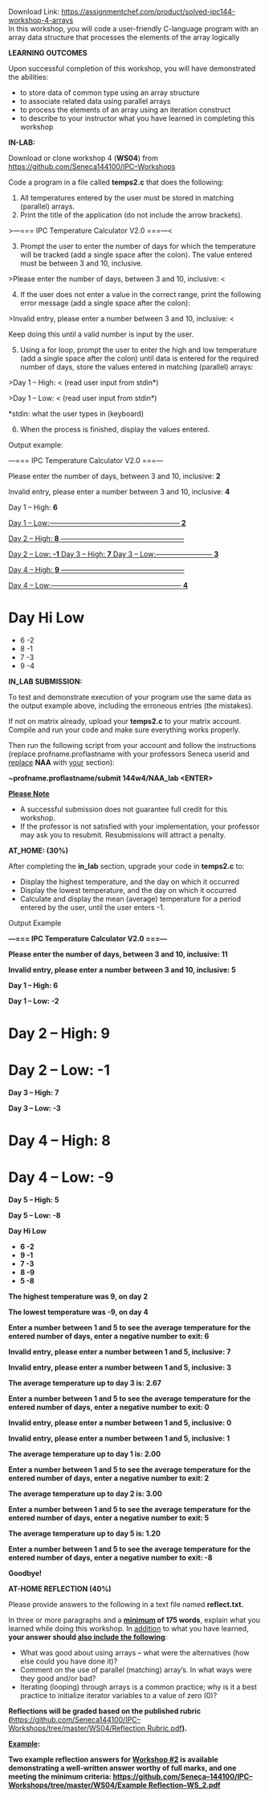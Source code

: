 Download Link: https://assignmentchef.com/product/solved-ipc144-workshop-4-arrays
<br>
In this workshop, you will code a user-friendly C-language program with an array data structure that processes the elements of the array logically

<strong>LEARNING OUTCOMES </strong>

Upon successful completion of this workshop, you will have demonstrated the abilities:

<ul>

 <li>to store data of common type using an array structure</li>

 <li>to associate related data using parallel arrays</li>

 <li>to process the elements of an array using an iteration construct</li>

 <li>to describe to your instructor what you have learned in completing this workshop</li>

</ul>

<strong>IN-LAB:  </strong>

Download or clone workshop 4 (<strong>WS04</strong>) from <a href="https://github.com/Seneca-144100/IPC-Workshops">https://github.com/Seneca</a><a href="https://github.com/Seneca-144100/IPC-Workshops">144100/IPC</a><a href="https://github.com/Seneca-144100/IPC-Workshops">–</a><a href="https://github.com/Seneca-144100/IPC-Workshops">Workshops</a> <strong> </strong>

Code a program in a file called <strong>temps2.c</strong> that does the following:

<ol>

 <li>All temperatures entered by the user must be stored in matching (parallel) arrays.</li>

 <li>Print the title of the application (do not include the arrow brackets).</li>

</ol>

&gt;—=== IPC Temperature Calculator V2.0 ===—&lt;

<ol start="3">

 <li>Prompt the user to enter the number of days for which the temperature will be tracked (add a single space after the colon). The value entered must be between 3 and 10, inclusive.</li>

</ol>

&gt;Please enter the number of days, between 3 and 10, inclusive: &lt;

<ol start="4">

 <li>If the user does not enter a value in the correct range, print the following error message (add a single space after the colon):</li>

</ol>

&gt;Invalid entry, please enter a number between 3 and 10, inclusive: &lt;

Keep doing this until a valid number is input by the user.

<ol start="5">

 <li>Using a for loop, prompt the user to enter the high and low temperature (add a single space after the colon) until data is entered for the required number of days, store the values entered in matching (parallel) arrays:</li>

</ol>

&gt;Day 1 – High: &lt; (read user input from stdin*)

&gt;Day 1 – Low: &lt;  (read user input from stdin*)

*stdin: what the user types in (keyboard)

<ol start="6">

 <li>When the process is finished, display the values entered.</li>

</ol>

Output example:

—=== IPC Temperature Calculator V2.0 ===—

Please enter the number of days, between 3 and 10, inclusive: <strong>2</strong>

Invalid entry, please enter a number between 3 and 10, inclusive: <strong>4</strong>




Day 1 – High: <strong>6</strong>

<a href="#_Toc7795">Day 1 – Low:——————————————————– <strong>2 </strong></a>

<a href="#_Toc7796">Day 2 – High: <strong>8</strong> —————————————————– </a>

<a href="#_Toc7797">Day 2 – Low: <strong>-1</strong> Day 3 – High: <strong>7</strong> Day 3 – Low:———————— <strong>3 </strong></a>

<a href="#_Toc7798">Day 4 – High: <strong>9</strong> —————————————————– </a>

<a href="#_Toc7799">Day 4 – Low:——————————————————– <strong>4 </strong></a>







<h1><a name="_Toc7795"></a>Day  Hi  Low</h1>

<ul>

 <li>6 -2</li>

 <li>8 -1</li>

 <li>7 -3</li>

 <li>9 -4</li>

</ul>




<strong>IN_LAB SUBMISSION: </strong>

To test and demonstrate execution of your program use the same data as the output example above, including the erroneous entries (the mistakes).

If not on matrix already, upload your <strong>temps2.c</strong> to your matrix account. Compile and run your code and make sure everything works properly.

Then run the following script from your account and follow the instructions (replace profname.proflastname with your professors Seneca userid and <u>replace</u> <strong>NAA</strong> with <u>your</u> section):

<strong> </strong>

<strong>~profname.proflastname/submit 144w4/NAA_lab &lt;ENTER&gt;  </strong>

<strong> </strong>

<strong><u>Please Note</u></strong>

<ul>

 <li>A successful submission does not guarantee full credit for this workshop.</li>

 <li>If the professor is not satisfied with your implementation, your professor may ask you to resubmit. Resubmissions will attract a penalty.</li>

</ul>

<strong> </strong>

<strong>AT_HOME: (30%) </strong>

After completing the <strong>in_lab</strong> section, upgrade your code in <strong>temps2.c</strong> to:

<ul>

 <li>Display the highest temperature, and the day on which it occurred</li>

 <li>Display the lowest temperature, and the day on which it occurred</li>

 <li>Calculate and display the mean (average) temperature for a period entered by the user, until the user enters -1.</li>

</ul>




Output Example

<strong> </strong>

<strong>—=== IPC Temperature Calculator V2.0 ===—</strong>

<strong>Please enter the number of days, between 3 and 10, inclusive: </strong><strong>11</strong>

<strong> </strong>

<strong>Invalid entry, please enter a number between 3 and 10, inclusive: </strong><strong>5</strong>

<strong> </strong>

<strong>Day 1 – High: </strong><strong>6</strong>

<strong>Day 1 – Low: </strong><strong>-2</strong>

<h1><a name="_Toc7796"></a>Day 2 – High: 9</h1>

<h1><a name="_Toc7797"></a>Day 2 – Low: -1</h1>

<strong>Day 3 – High: </strong><strong>7</strong>

<strong>Day 3 – Low: </strong><strong>-3</strong>

<h1><a name="_Toc7798"></a>Day 4 – High: 8</h1>

<h1><a name="_Toc7799"></a>Day 4 – Low: -9</h1>

<strong>Day 5 – High: </strong><strong>5</strong>

<strong>Day 5 – Low: </strong><strong>-8</strong>

<strong> </strong>

<strong>Day  Hi  Low</strong>

<ul>

 <li><strong>6 -2</strong></li>

 <li><strong>9 -1</strong></li>

 <li><strong>7 -3</strong></li>

 <li><strong>8 -9</strong></li>

 <li><strong>5 -8</strong></li>

</ul>

<strong> </strong>

<strong>The highest temperature was 9, on day 2</strong>

<strong>The lowest temperature was -9, on day 4</strong>

<strong> </strong>

<strong>Enter a number between 1 and 5 to see the average temperature for the entered number of days, enter a negative number to exit: </strong><strong>6</strong>

<strong> </strong>

<strong>Invalid entry, please enter a number between 1 and 5, inclusive: </strong><strong>7</strong>

<strong> </strong>

<strong>Invalid entry, please enter a number between 1 and 5, inclusive: </strong><strong>3</strong>

<strong> </strong>

<strong>The average temperature up to day 3 is: 2.67</strong>

<strong> </strong>

<strong>Enter a number between 1 and 5 to see the average temperature for the entered number of days, enter a negative number to exit: </strong><strong>0</strong>

<strong> </strong>

<strong>Invalid entry, please enter a number between 1 and 5, inclusive: </strong><strong>0</strong><strong>  </strong>

<strong>Invalid entry, please enter a number between 1 and 5, inclusive: </strong><strong>1</strong><strong>  </strong>

<strong>The average temperature up to day 1 is: 2.00</strong>

<strong> </strong>

<strong>Enter a number between 1 and 5 to see the average temperature for the entered number of days, enter a negative number to exit: </strong><strong>2</strong>

<strong> </strong>

<strong>The average temperature up to day 2 is: 3.00</strong>

<strong> </strong>

<strong>Enter a number between 1 and 5 to see the average temperature for the entered number of days, enter a negative number to exit: </strong><strong>5</strong>

<strong> </strong>

<strong>The average temperature up to day 5 is: 1.20</strong>

<strong> </strong>

<strong>Enter a number between 1 and 5 to see the average temperature for the entered number of days, enter a negative number to exit: </strong><strong>-8</strong>

<strong> </strong>

<strong>Goodbye!</strong>                                                                 <strong> </strong>




<strong>AT-HOME REFLECTION (40%)</strong>

Please provide answers to the following in a text file named <strong>reflect.txt.</strong>

In three or more paragraphs and a <strong><u>minimum</u> of 175 words</strong>, explain what you learned while doing this workshop.  In <u>addition</u> to what you have learned, <strong>y</strong><strong>our answer should <u>also include the following</u></strong>:

<ul>

 <li>What was good about using arrays – what were the alternatives (how else could you have done it)?</li>

 <li>Comment on the use of parallel (matching) array’s. In what ways were they good and/or bad?</li>

 <li>Iterating (looping) through arrays is a common practice; why is it a best practice to initialize iterator variables to a value of zero (0)?</li>

</ul>

<strong>Reflections will be graded based on the published rubric (</strong><a href="https://github.com/Seneca-144100/IPC-Workshops/tree/master/WS04/Reflection%20Rubric.pdf">https://github.com/Seneca</a><a href="https://github.com/Seneca-144100/IPC-Workshops/tree/master/WS04/Reflection%20Rubric.pdf">144100/IPC</a><a href="https://github.com/Seneca-144100/IPC-Workshops/tree/master/WS04/Reflection%20Rubric.pdf">–</a><a href="https://github.com/Seneca-144100/IPC-Workshops/tree/master/WS04/Reflection%20Rubric.pdf">Workshops/tree/master/WS04/Reflection Rubric.pdf</a><a href="https://github.com/Seneca-144100/IPC-Workshops/tree/master/WS04/Reflection%20Rubric.pdf"><strong>)</strong></a><strong>.</strong>

<strong><u>Example</u></strong><strong>:  </strong>

<strong>Two example reflection answers for <u>Workshop #2</u> is available demonstrating a well-written answer worthy of full marks, and one meeting the minimum criteria: </strong><a href="https://github.com/Seneca-144100/IPC-Workshops/tree/master/WS04/Example%20Reflection-WS_2.pdf"><strong>https://github.com/Seneca</strong></a><a href="https://github.com/Seneca-144100/IPC-Workshops/tree/master/WS04/Example%20Reflection-WS_2.pdf"><strong>–</strong></a><a href="https://github.com/Seneca-144100/IPC-Workshops/tree/master/WS04/Example%20Reflection-WS_2.pdf"><strong>144100/IPC</strong></a><a href="https://github.com/Seneca-144100/IPC-Workshops/tree/master/WS04/Example%20Reflection-WS_2.pdf"><strong>–</strong></a><a href="https://github.com/Seneca-144100/IPC-Workshops/tree/master/WS04/Example%20Reflection-WS_2.pdf"><strong>Workshops/tree/master/WS04/Example Reflection</strong></a><a href="https://github.com/Seneca-144100/IPC-Workshops/tree/master/WS04/Example%20Reflection-WS_2.pdf"><strong>–</strong></a><a href="https://github.com/Seneca-144100/IPC-Workshops/tree/master/WS04/Example%20Reflection-WS_2.pdf"><strong>WS_2.pdf</strong></a>